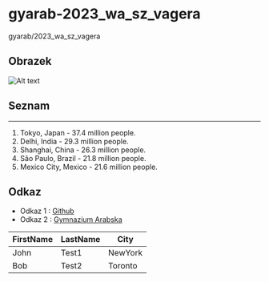 # gyarab-2023_wa_sz_vagera

gyarab/2023_wa_sz_vagera

## Obrazek
![Alt text](https://www.simplilearn.com/ice9/free_resources_article_thumb/what_is_image_Processing.jpg)
## Seznam
***
1. Tokyo, Japan - 37.4 million people.
2. Delhi, India - 29.3 million people.
3. Shanghai, China - 26.3 million people.
4. São Paulo, Brazil - 21.8 million people.
5. Mexico City, Mexico - 21.6 million people.
## Odkaz
* Odkaz 1 : [Github](https://github.com/gyarab/2023_wa_sz_vagera)
* Odkaz 2 : [Gymnazium Arabska](https://www.gyarab.cz/)

| FirstName     | LastName      | City     |
| ------------- | ------------- | -------- |
| John          | Test1         | NewYork  |
| Bob           | Test2         | Toronto  |
